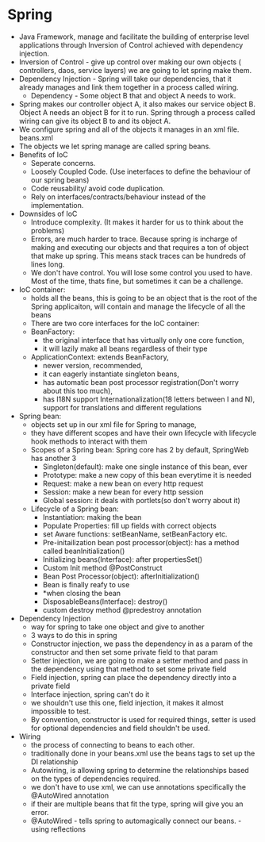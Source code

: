 # Spring
- Java Framework, manage and facilitate the building of enterprise level applications through Inversion of Control achieved with dependency injection.
- Inversion of Control - give up control over making our own objects ( controllers, daos, service layers) we are going to let spring make them.
- Dependency Injection - Spring will take our dependencies, that it already manages and link them together in a process called wiring.
  - Dependency - Some object B that and object A needs to work. 
- Spring makes our controller object A, it also makes our service object B. Object A needs an object B for it to run. Spring through a process called wiring can give its object B to and its object A.
- We configure spring and all of the objects it manages in an xml file. beans.xml
- The objects we let spring manage are called spring beans.
- Benefits of IoC
  - Seperate concerns. 
  - Loosely Coupled Code. (Use ineterfaces to define the behaviour of our spring beans)
  - Code reusability/ avoid code duplication. 
  - Rely on interfaces/contracts/behaviour instead of the implementation. 
- Downsides of IoC
  - Introduce complexity. (It makes it harder for us to think about the problems)
  - Errors, are much harder to trace. Because spring is incharge of making and executing our objects and that requires a ton of object that make up spring. This means stack traces can be hundreds of lines long.
  - We don't have control. You will lose some control you used to have. Most of the time, thats fine, but sometimes it can be a challenge.
- IoC container: 
  - holds all the beans, this is going to be an object that is the root of the Spring applicaiton, will contain and manage the lifecycle of all the beans
  - There are two core interfaces for the IoC container:
  - BeanFactory: 
    - the original interface that has virtually only one core function, 
    - it will lazily make all beans regardless of their type
  - ApplicationContext: extends BeanFactory, 
    - newer version, recommended, 
    - it can eagerly instantiate singleton beans, 
    - has automatic bean post processor registration(Don't worry about this too much), 
    - has I18N support Internationalization(18 letters between I and N), support for translations and different regulations
- Spring bean: 
  - objects set up in our xml file for Spring to manage, 
  - they have different scopes and have their own lifecycle with lifecycle hook methods to interact with them
  - Scopes of a Spring bean: Spring core has 2 by default, SpringWeb has another 3
    - Singleton(default): make one single instance of this bean, ever
    - Prototype: make a new copy of this bean everytime it is needed
    - Request: make a new bean on every http request
    - Session: make a new bean for every http session
    - Global session: it deals with portlets(so don't worry about it)
  - Lifecycle of a Spring bean:
    - Instantiation: making the bean
    - Populate Properties: fill up fields with correct objects
    - set Aware functions: setBeanName, setBeanFactory etc.
    - Pre-initailization bean post processor(object): has a method called beanInitialization()
    - Initializing beans(Interface): after propertiesSet()
    - Custom Init method @PostConstruct
    - Bean Post Processor(object): afterInitialization()
    - Bean is finally reafy to use
    - *when closing the bean
    - DisposableBeans(Interface): destroy()
    - custom destroy method @predestroy annotation
- Dependency Injection
    - way for spring to take one object and give to another
    - 3 ways to do this in spring
    - Constructor injection, we pass the dependency in as a param of the constructor and then set some private field to that param
    - Setter injection, we are going to make a setter method and pass in the dependency using that method to set some private field
    - Field injection, spring can place the dependency directly into a private field
    - Interface injection, spring can't do it
    - we shouldn't use this one, field injection, it makes it almost impossible to test. 
    - By convention, constructor is used for required things, setter is used for optional dependencies and field shouldn't be used.
- Wiring
  - the process of connecting to beans to each other.
  - traditionally done in your beans.xml use the beans tags to set up the DI relationship
  - Autowiring, is allowing spring to determine the relationships based on the types of dependencies required.
  - we don't have to use xml, we can use annotations specifically the @AutoWired annotation
  - if their are multiple beans that fit the type, spring will give you an error. 
  - @AutoWired - tells spring to automagically connect our beans. - using reflections
